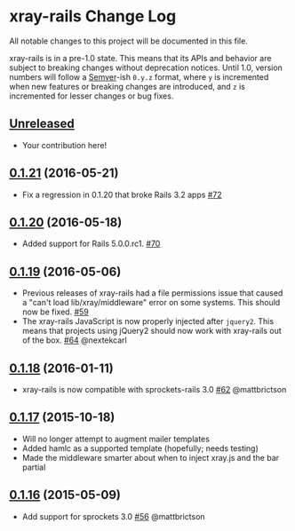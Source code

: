 # xray-rails Change Log

All notable changes to this project will be documented in this file.

xray-rails is in a pre-1.0 state. This means that its APIs and behavior are
subject to breaking changes without deprecation notices. Until 1.0, version
numbers will follow a [Semver][]-ish `0.y.z` format, where `y` is incremented
when new features or breaking changes are introduced, and `z` is incremented for
lesser changes or bug fixes.

## [Unreleased][]

* Your contribution here!

## [0.1.21][] (2016-05-21)

* Fix a regression in 0.1.20 that broke Rails 3.2 apps
  [#72](https://github.com/brentd/xray-rails/pull/72)

## [0.1.20][] (2016-05-18)

* Added support for Rails 5.0.0.rc1.
  [#70](https://github.com/brentd/xray-rails/pull/70)

## [0.1.19][] (2016-05-06)

* Previous releases of xray-rails had a file permissions issue that caused a
  "can't load lib/xray/middleware" error on some systems. This should now be
  fixed. [#59](https://github.com/brentd/xray-rails/pull/59)
* The xray-rails JavaScript is now properly injected after `jquery2`. This means
  that projects using jQuery2 should now work with xray-rails out of the box.
  [#64](https://github.com/brentd/xray-rails/pull/64) @nextekcarl

## [0.1.18][] (2016-01-11)

* xray-rails is now compatible with sprockets-rails 3.0
  [#62](https://github.com/brentd/xray-rails/pull/62) @mattbrictson

## [0.1.17][] (2015-10-18)

* Will no longer attempt to augment mailer templates
* Added hamlc as a supported template (hopefully; needs testing)
* Made the middleware smarter about when to inject xray.js and the bar partial

## [0.1.16][] (2015-05-09)

* Add support for sprockets 3.0
  [#56](https://github.com/brentd/xray-rails/pull/56) @mattbrictson


[Semver]: http://semver.org
[Unreleased]: https://github.com/brentd/xray-rails/compare/v0.1.21...HEAD
[0.1.21]: https://github.com/brentd/xray-rails/compare/v0.1.20...v0.1.21
[0.1.20]: https://github.com/brentd/xray-rails/compare/v0.1.19...v0.1.20
[0.1.19]: https://github.com/brentd/xray-rails/compare/v0.1.18...v0.1.19
[0.1.18]: https://github.com/brentd/xray-rails/compare/v0.1.17...v0.1.18
[0.1.17]: https://github.com/brentd/xray-rails/compare/v0.1.16...v0.1.17
[0.1.16]: https://github.com/brentd/xray-rails/compare/v0.1.15...v0.1.16
